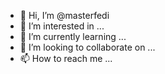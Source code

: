 - 👋 Hi, I’m @masterfedi
- 👀 I’m interested in ...
- 🌱 I’m currently learning ...
- 💞️ I’m looking to collaborate on ...
- 📫 How to reach me ...

<!---
masterfedi/masterfedi is a ✨ special ✨ repository because its `README.md` (this file) appears on your GitHub profile.
You can click the Preview link to take a look at your changes.
--->
